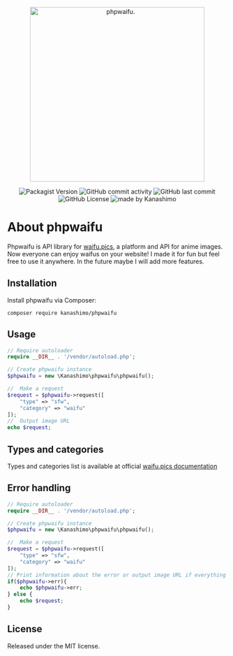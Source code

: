 <p align="center"><a href="https://packagist.org/packages/kanashimo/phpwaifu" target="_blank"><img src="https://i.imgur.com/aUkPocx.png" width="400" alt="phpwaifu."></a></p>

<p align="center">
<img alt="Packagist Version" src="https://img.shields.io/packagist/v/kanashimo/phpwaifu">
<img alt="GitHub commit activity" src="https://img.shields.io/github/commit-activity/t/kanashimo/phpwaifu">
<img alt="GitHub last commit" src="https://img.shields.io/github/last-commit/kanashimo/phpwaifu">
<img alt="GitHub License" src="https://img.shields.io/github/license/kanashimo/phpwaifu">
<img alt="made by Kanashimo" src="https://img.shields.io/badge/made%20by%20kanashimo-8A2BE2">
</p>

# About phpwaifu
Phpwaifu is API library for [waifu.pics](https://github.com/Waifu-pics/waifu-api "waifu.pics"), a platform and API for anime images. Now everyone can enjoy waifus on your website! I made it for fun but feel free to use it anywhere. In the future maybe I will add more features.
## Installation
Install phpwaifu via Composer:
```
composer require kanashimo/phpwaifu
```
## Usage
```php
// Require autoloader
require __DIR__ . '/vendor/autoload.php';

// Create phpwaifu instance
$phpwaifu = new \Kanashimo\phpwaifu\phpwaifu();

//  Make a request
$request = $phpwaifu->request([
    "type" => "sfw",
    "category" => "waifu"
]);
//  Output image URL
echo $request;
```
## Types and categories
Types and categories list is available at official [waifu.pics documentation](https://waifu.pics/docs "waifu.pics documentation")
## Error handling
```php
// Require autoloader
require __DIR__ . '/vendor/autoload.php';

// Create phpwaifu instance
$phpwaifu = new \Kanashimo\phpwaifu\phpwaifu();

//  Make a request
$request = $phpwaifu->request([
    "type" => "sfw",
    "category" => "waifu"
]);
// Print information about the error or output image URL if everything works
if($phpwaifu->err){
    echo $phpwaifu->err;
} else {
    echo $request;
}
```
## License
Released under the MIT license.
